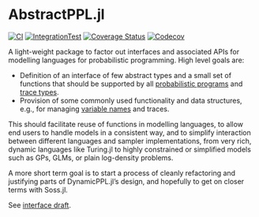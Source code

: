 # AbstractPPL.jl

[![CI](https://github.com/TuringLang/AbstractPPL.jl/actions/workflows/CI.yml/badge.svg?branch=main)](https://github.com/TuringLang/AbstractPPL.jl/actions/workflows/CI.yml?query=branch%3Amain)
[![IntegrationTest](https://github.com/TuringLang/AbstractPPL.jl/actions/workflows/IntegrationTest.yml/badge.svg?branch=main)](https://github.com/TuringLang/AbstractPPL.jl/actions/workflows/IntegrationTest.yml?query=branch%3Amain)
[![Coverage Status](https://coveralls.io/repos/github/TuringLang/AbstractPPL.jl/badge.svg?branch=main)](https://coveralls.io/github/TuringLang/AbstractPPL.jl?branch=main)
[![Codecov](https://codecov.io/gh/TuringLang/AbstractPPL.jl/branch/main/graph/badge.svg)](https://codecov.io/gh/TuringLang/AbstractPPL.jl)

A light-weight package to factor out interfaces and associated APIs for modelling languages for
probabilistic programming.  High level goals are:

- Definition of an interface of few abstract types and a small set of functions that should be
supported by all [probabilistic programs](./src/abstractprobprog.jl) and [trace
types](./src/abstractmodeltrace.jl).
- Provision of some commonly used functionality and data structures, e.g., for managing [variable names](./src/varname.jl) and
  traces.
  
This should facilitate reuse of functions in modelling languages, to allow end users to handle
models in a consistent way, and to simplify interaction between different languages and sampler
implementations, from very rich, dynamic languages like Turing.jl to highly constrained or
simplified models such as GPs, GLMs, or plain log-density problems.

A more short term goal is to start a process of cleanly refactoring and justifying parts of
DynamicPPL.jl’s design, and hopefully to get on closer terms with Soss.jl.

See [interface draft](interface.md).

